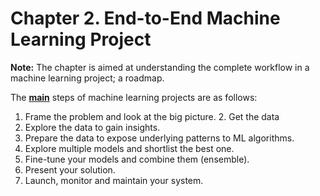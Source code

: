 # Chapter 2. End-to-End Machine Learning Project

**Note:** The chapter is aimed at understanding the complete workflow in a machine learning project; a roadmap.

The **<u>main</u>** steps of machine learning projects are as follows:

1. Frame the problem and look at the big picture.
   2. Get the data
3. Explore the data to gain insights.
4. Prepare the data to expose underlying patterns to ML algorithms.
5. Explore multiple models and shortlist the best one.
6. Fine-tune your models and combine them (ensemble).
7. Present your solution.
8. Launch, monitor and maintain your system.